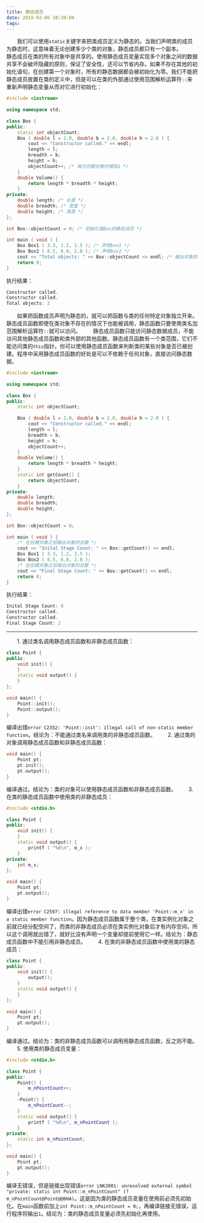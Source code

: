 ```yaml
---
title: 静态成员
date: 2019-02-06 10:39:04
tags:
---
```

&emsp;&emsp;我们可以使用`static`关键字来把类成员定义为静态的。当我们声明类的成员为静态时，这意味着无论创建多少个类的对象，静态成员都只有一个副本。
&emsp;&emsp;静态成员在类的所有对象中是共享的。使用静态成员变量实现多个对象之间的数据共享不会破坏隐藏的原则，保证了安全性，还可以节省内存。如果不存在其他的初始化语句，在创建第一个对象时，所有的静态数据都会被初始化为零。我们不能把静态成员放置在类的定义中，但是可以在类的外部通过使用范围解析运算符`::`来重新声明静态变量从而对它进行初始化：

``` cpp
#include <iostream>
​
using namespace std;
​
class Box {
public:
    static int objectCount;
    Box ( double l = 2.0, double b = 2.0, double h = 2.0 ) {
        cout << "Constructor called." << endl;
        length = l;
        breadth = b;
        height = h;
        objectCount++; /* 每次创建对象时增加1 */
    }
    double Volume() {
        return length * breadth * height;
    }
private:
    double length; /* 长度 */
    double breadth; /* 宽度 */
    double height; /* 高度 */
};
​
int Box::objectCount = 0; /* 初始化类Box的静态成员 */
​
int main ( void ) {
    Box Box1 ( 3.3, 1.2, 1.5 ); /* 声明box1 */
    Box Box2 ( 8.5, 6.0, 2.0 ); /* 声明box2 */
    cout << "Total objects: " << Box::objectCount << endl; /* 输出对象的总数 */
    return 0;
}
```

执行结果：

``` cpp
Constructor called.
Constructor called.
Total objects: 2
```

&emsp;&emsp;如果把函数成员声明为静态的，就可以把函数与类的任何特定对象独立开来。静态成员函数即使在类对象不存在的情况下也能被调用，静态函数只要使用类名加范围解析运算符`::`就可以访问。
&emsp;&emsp;静态成员函数只能访问静态数据成员，不能访问其他静态成员函数和类外部的其他函数。静态成员函数有一个类范围，它们不能访问类的`this`指针。你可以使用静态成员函数来判断类的某些对象是否已被创建。程序中采用静态成员函数的好处是可以不依赖于任何对象，直接访问静态数据。

``` cpp
#include <iostream>
​
using namespace std;
​
class Box {
public:
    static int objectCount;
​
    Box ( double l = 2.0, double b = 2.0, double h = 2.0 ) {
        cout << "Constructor called." << endl;
        length = l;
        breadth = b;
        height = h;
        objectCount++;
    }
    double Volume() {
        return length * breadth * height;
    }
    static int getCount() {
        return objectCount;
    }
private:
    double length;
    double breadth;
    double height;
};
​
int Box::objectCount = 0;
​
int main ( void ) {
    /* 在创建对象之前输出对象的总数 */
    cout << "Inital Stage Count: " << Box::getCount() << endl;
    Box Box1 ( 3.3, 1.2, 1.5 );
    Box Box2 ( 8.5, 6.0, 2.0 );
    /* 在创建对象之后输出对象的总数 */
    cout << "Final Stage Count: " << Box::getCount() << endl;
    return 0;
}
```

执行结果：

``` cpp
Inital Stage Count: 0
Constructor called.
Constructor called.
Final Stage Count: 2
```

---

&emsp;&emsp;1. 通过类名调用静态成员函数和非静态成员函数：

``` cpp
class Point {
public:
    void init() {
    }
    static void output() {
    }
};
​
void main() {
    Point::init();
    Point::output();
}
```

编译出错`error C2352: 'Point::init': illegal call of non-static member function`。结论为：不能通过类名来调用类的非静态成员函数。
&emsp;&emsp;2. 通过类的对象调用静态成员函数和非静态成员函数：

``` cpp
void main() {
    Point pt;
    pt.init();
    pt.output();
}
```

编译通过。结论为：类的对象可以使用静态成员函数和非静态成员函数。
&emsp;&emsp;3. 在类的静态成员函数中使用类的非静态成员：

``` cpp
#include <stdio.h>
​
class Point {
public:
    void init() {
    }
    static void output() {
        printf ( "%d\n", m_x );
    }
private:
    int m_x;
};
​
void main() {
    Point pt;
    pt.output();
}
```

编译出错`error C2597: illegal reference to data member 'Point::m_x' in a static member function`。因为静态成员函数属于整个类，在类实例化对象之前就已经分配空间了，而类的非静态成员必须在类实例化对象后才有内存空间，所以这个调用就出错了，就好比没有声明一个变量却提前使用它一样。结论为：静态成员函数中不能引用非静态成员。
&emsp;&emsp;4. 在类的非静态成员函数中使用类的静态成员：

``` cpp
class Point {
public:
    void init() {
        output();
    }
    static void output() {
    }
};
​
void main() {
    Point pt;
    pt.output();
}
```

编译通过。结论为：类的非静态成员函数可以调用用静态成员函数，反之则不能。
&emsp;&emsp;5. 使用类的静态成员变量：

``` cpp
#include <stdio.h>
​
class Point {
public:
    Point() {
        m_nPointCount++;
    }
    ~Point() {
        m_nPointCount--;
    }
    static void output() {
        printf ( "%d\n", m_nPointCount );
    }
private:
    static int m_nPointCount;
};
​
void main() {
    Point pt;
    pt.output();
}
```

编译无错误，但是链接出现错误`error LNK2001: unresolved external symbol "private: static int Point::m_nPointCount" (?m_nPointCount@Point@@0HA)`。这是因为类的静态成员变量在使用前必须先初始化。在`main`函数前加上`int Point::m_nPointCount = 0;`，再编译链接无错误，运行程序将输出`1`。结论为：类的静态成员变量必须先初始化再使用。